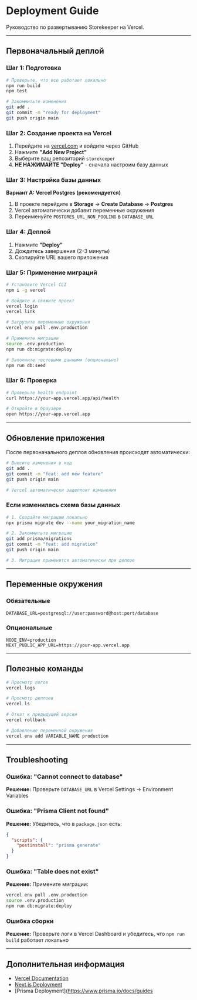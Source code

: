 # Deployment Guide

Руководство по развертыванию Storekeeper на Vercel.

---

## Первоначальный деплой

### Шаг 1: Подготовка

```bash
# Проверьте, что все работает локально
npm run build
npm test

# Закоммитьте изменения
git add .
git commit -m "ready for deployment"
git push origin main
```

### Шаг 2: Создание проекта на Vercel

1. Перейдите на [vercel.com](https://vercel.com) и войдите через GitHub
2. Нажмите **"Add New Project"**
3. Выберите ваш репозиторий `storekeeper`
4. **НЕ НАЖИМАЙТЕ "Deploy"** - сначала настроим базу данных

### Шаг 3: Настройка базы данных

**Вариант A: Vercel Postgres (рекомендуется)**

1. В проекте перейдите в **Storage** → **Create Database** → **Postgres**
2. Vercel автоматически добавит переменные окружения
3. Переименуйте `POSTGRES_URL_NON_POOLING` в `DATABASE_URL`

### Шаг 4: Деплой

1. Нажмите **"Deploy"**
2. Дождитесь завершения (2-3 минуты)
3. Скопируйте URL вашего приложения

### Шаг 5: Применение миграций

```bash
# Установите Vercel CLI
npm i -g vercel

# Войдите и свяжите проект
vercel login
vercel link

# Загрузите переменные окружения
vercel env pull .env.production

# Примените миграции
source .env.production
npm run db:migrate:deploy

# Заполните тестовыми данными (опционально)
npm run db:seed
```

### Шаг 6: Проверка

```bash
# Проверьте health endpoint
curl https://your-app.vercel.app/api/health

# Откройте в браузере
open https://your-app.vercel.app
```

---

## Обновление приложения

После первоначального деплоя обновления происходят автоматически:

```bash
# Внесите изменения в код
git add .
git commit -m "feat: add new feature"
git push origin main

# Vercel автоматически задеплоит изменения
```

### Если изменилась схема базы данных

```bash
# 1. Создайте миграцию локально
npx prisma migrate dev --name your_migration_name

# 2. Закоммитьте миграцию
git add prisma/migrations
git commit -m "feat: add migration"
git push origin main

# 3. Миграция применится автоматически при деплое
```

---

## Переменные окружения

### Обязательные

```env
DATABASE_URL=postgresql://user:password@host:port/database
```

### Опциональные

```env
NODE_ENV=production
NEXT_PUBLIC_APP_URL=https://your-app.vercel.app
```

---

## Полезные команды

```bash
# Просмотр логов
vercel logs

# Просмотр деплоев
vercel ls

# Откат к предыдущей версии
vercel rollback

# Добавление переменной окружения
vercel env add VARIABLE_NAME production
```

---

## Troubleshooting

### Ошибка: "Cannot connect to database"

**Решение:** Проверьте `DATABASE_URL` в Vercel Settings → Environment Variables

### Ошибка: "Prisma Client not found"

**Решение:** Убедитесь, что в `package.json` есть:
```json
{
  "scripts": {
    "postinstall": "prisma generate"
  }
}
```

### Ошибка: "Table does not exist"

**Решение:** Примените миграции:
```bash
vercel env pull .env.production
source .env.production
npm run db:migrate:deploy
```

### Ошибка сборки

**Решение:** Проверьте логи в Vercel Dashboard и убедитесь, что `npm run build` работает локально

---

## Дополнительная информация

- [Vercel Documentation](https://vercel.com/docs)
- [Next.js Deployment](https://nextjs.org/docs/deployment)
- [Prisma Deployment](https://www.prisma.io/docs/guides
